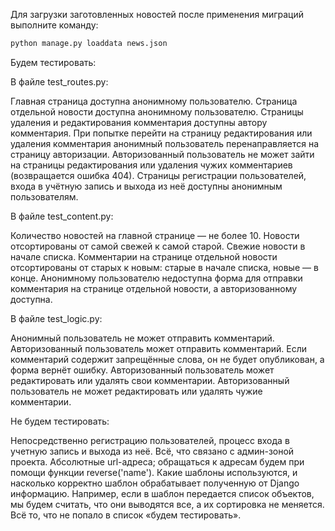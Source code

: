 Для загрузки заготовленных новостей после применения миграций выполните команду:
```bash
python manage.py loaddata news.json
```
Будем тестировать:

В файле test_routes.py:

Главная страница доступна анонимному пользователю.
Страница отдельной новости доступна анонимному пользователю.
Страницы удаления и редактирования комментария доступны автору комментария.
При попытке перейти на страницу редактирования или удаления комментария анонимный пользователь перенаправляется на страницу авторизации.
Авторизованный пользователь не может зайти на страницы редактирования или удаления чужих комментариев (возвращается ошибка 404).
Страницы регистрации пользователей, входа в учётную запись и выхода из неё доступны анонимным пользователям.

В файле test_content.py:

Количество новостей на главной странице — не более 10.
Новости отсортированы от самой свежей к самой старой. Свежие новости в начале списка.
Комментарии на странице отдельной новости отсортированы от старых к новым: старые в начале списка, новые — в конце.
Анонимному пользователю недоступна форма для отправки комментария на странице отдельной новости, а авторизованному доступна.

В файле test_logic.py:

Анонимный пользователь не может отправить комментарий.
Авторизованный пользователь может отправить комментарий.
Если комментарий содержит запрещённые слова, он не будет опубликован, а форма вернёт ошибку.
Авторизованный пользователь может редактировать или удалять свои комментарии.
Авторизованный пользователь не может редактировать или удалять чужие комментарии.

Не будем тестировать:

Непосредственно регистрацию пользователей, процесс входа в учетную запись и выхода из неё.
Всё, что связано с админ-зоной проекта.
Абсолютные url-адреса; обращаться к адресам будем при помощи функции reverse('name').
Какие шаблоны используются, и насколько корректно шаблон обрабатывает полученную от Django информацию. Например, если в шаблон передается список объектов, мы будем считать, что они выводятся все, а их сортировка не меняется.
Всё то, что не попало в список «будем тестировать».